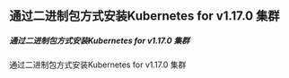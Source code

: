 ## 通过二进制包方式安装Kubernetes for v1.17.0 集群
##### 通过二进制包方式安装Kubernetes for v1.17.0 集群
通过二进制包方式安装Kubernetes for v1.17.0 集群
